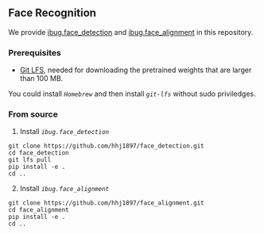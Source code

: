 ## Face Recognition
We provide [ibug.face_detection](https://github.com/hhj1897/face_detection) and [ibug.face_alignment](https://github.com/hhj1897/face_alignment) in this repository.

### Prerequisites
* [Git LFS](https://git-lfs.github.com/), needed for downloading the pretrained weights that are larger than 100 MB.

You could install *`Homebrew`* and then install *`git-lfs`* without sudo priviledges.

### From source

1. Install *`ibug.face_detection`*
```Shell
git clone https://github.com/hhj1897/face_detection.git
cd face_detection
git lfs pull
pip install -e .
cd ..
```

2. Install *`ibug.face_alignment`*
```
git clone https://github.com/hhj1897/face_alignment.git
cd face_alignment
pip install -e .
cd ..
```
